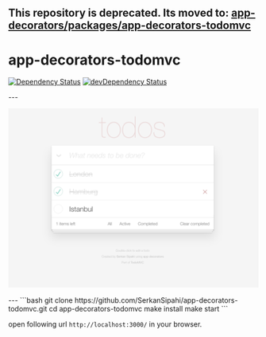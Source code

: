 This repository is deprecated. Its moved to: [app-decorators/packages/app-decorators-todomvc](https://github.com/SerkanSipahi/app-decorators/tree/master/packages/app-decorators-todomvc)
---
# app-decorators-todomvc

<p>
    <a href="https://david-dm.org/SerkanSipahi/app-decorators-todomvc"><img src="https://david-dm.org/SerkanSipahi/david.svg" alt="Dependency Status"></a>
    <a href="https://david-dm.org/SerkanSipahi/app-decorators-todomvc/?type=dev"><img src="https://david-dm.org/SerkanSipahi/david/dev-status.svg" alt="devDependency Status"></a>
</p>
---
<p align="center">
  <img src="./assets/todomvc-app-decorators.png" alt="todomvc app-decorators">
</p>
---
```bash
git clone https://github.com/SerkanSipahi/app-decorators-todomvc.git
cd app-decorators-todomvc
make install
make start
```

open following url `http://localhost:3000/` in your browser.